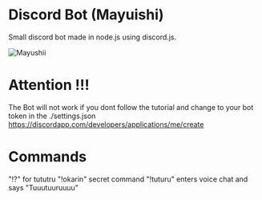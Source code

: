 # Discord Bot (Mayuishi)
Small discord bot made in node.js using discord.js.

![Mayushii](https://github.com/sikozonpc/Discord-Bot-/blob/master/img.png)

# Attention !!!
The Bot will not work if you dont follow  the tutorial and change to your bot token in the ./settings.json
https://discordapp.com/developers/applications/me/create

# Commands 
"!?"              for tututru
"!okarin"         secret command 
"!tuturu"         enters voice chat and says "Tuuutuuruuuu"
